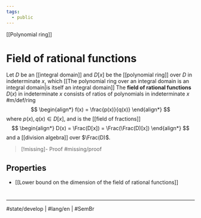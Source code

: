 ```yaml
---
tags:
  - public
---
```

[[Polynomial ring]]
# Field of rational functions

Let $D$ be an [[integral domain]] and $D[x]$ be the [[polynomial ring]] over $D$ in indeterminate $x$,
which [[The polynomial ring over an integral domain is an integral domain|is itself an integral domain]]
The **field of rational functions** $D(x)$ in indeterminate $x$ consists of ratios of polynomials in indeterminate $x$ #m/def/ring
$$
\begin{align*}
f(x) = \frac{p(x)}{q(x)}
\end{align*}
$$
where $p(x),q(x) \in D[x]$,
and is the [[field of fractions]]
$$
\begin{align*}
D(x) = \Frac(D[x]) = \Frac(\Frac(D)[x])
\end{align*}
$$
and a [[division algebra]] over $\Frac(D)$.

> [!missing]- Proof
> #missing/proof

## Properties

- [[Lower bound on the dimension of the field of rational functions]]

#
---
#state/develop | #lang/en | #SemBr
